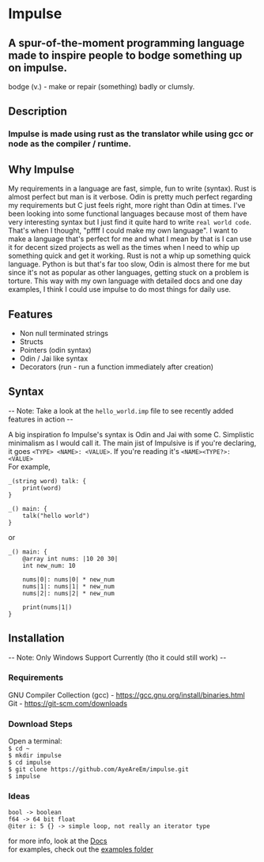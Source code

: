 # Impulse
## A spur-of-the-moment programming language made to inspire people to bodge something up on impulse.
bodge (v.) - make or repair (something) badly or clumsly.

## Description
### Impulse is made using rust as the translator while using gcc or node as the compiler / runtime.

## Why Impulse
My requirements in a language are fast, simple, fun to write (syntax). Rust is almost perfect but man is it verbose. Odin is pretty much perfect regarding my requirements but
C just feels right, more right than Odin at times. I've been looking into some functional languages because most of them have very interesting syntax but I just find it quite hard to
write `real world code`. That's when I thought, "pffff I could make my own language". I want to make a language that's perfect for me and what I mean by that is I can use it for decent sized projects
as well as the times when I need to whip up something quick and get it working.
Rust is not a whip up something quick language. Python is but that's far too slow, Odin is almost there for me but since it's not as popular as other languages, getting stuck on a problem is torture.
This way with my own language with detailed docs and one day examples, I think I could use impulse to do most things for daily use.

## Features
- Non null terminated strings
- Structs
- Pointers (odin syntax)
- Odin / Jai like syntax
- Decorators (run - run a function immediately after creation)

## Syntax
-- Note: Take a look at the `hello_world.imp` file to see recently added features in action --<br>

A big inspiration fo Impulse's syntax is Odin and Jai with some C. Simplistic minimalism as I would call it.
The main jist of Impulsive is if you're declaring, it goes `<TYPE> <NAME>: <VALUE>`. If you're reading it's `<NAME><TYPE?>: <VALUE>`
<br>
For example,
```
_(string word) talk: {
    print(word)
}

_() main: {
    talk("hello world")
}
```
or
```
_() main: {
    @array int nums: |10 20 30|
    int new_num: 10

    nums|0|: nums|0| * new_num
    nums|1|: nums|1| * new_num
    nums|2|: nums|2| * new_num

    print(nums|1|)
}
```

## Installation
-- Note: Only Windows Support Currently (tho it could still work) --

### Requirements
GNU Compiler Collection (gcc) - <a href="https://gcc.gnu.org/install/binaries.html">https://gcc.gnu.org/install/binaries.html</a><br>
Git - <a href="https://git-scm.com/downloads">https://git-scm.com/downloads</a>

### Download Steps
Open a terminal:<br>
`$ cd ~`<br>
`$ mkdir impulse`<br>
`$ cd impulse`<br>
`$ git clone https://github.com/AyeAreEm/impulse.git`<br>
`$ impulse`

### Ideas
```
bool -> boolean
f64 -> 64 bit float
@iter i: 5 {} -> simple loop, not really an iterator type
```
for more info, look at the <a href="./DOCS/DOCS.md">Docs</a><br>
for examples, check out the <a href="./examples">examples folder</a>
